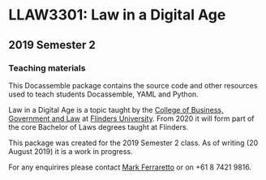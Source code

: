 # LLAW3301: Law in a Digital Age

## 2019 Semester 2

### Teaching materials

This Docassemble package contains the source code and other resources used to teach
students Docassemble, YAML and Python.

Law in a Digital Age is a topic taught by the 
[College of Business, Government and Law](https://www.flinders.edu.au/college-business-government-law)
at [Flinders University](https://flinders.edu.au).  From 2020 it will form part of
the core Bachelor of Laws degrees taught at Flinders.

This package was created for the 2019 Semester 2 class.  As of writing (20 August 2019)
it is a work in progress.

For any enquirires please contact [Mark Ferraretto](mailto:mark.ferraretto@flinders.edu.au) or on +61 8 7421 9816.
